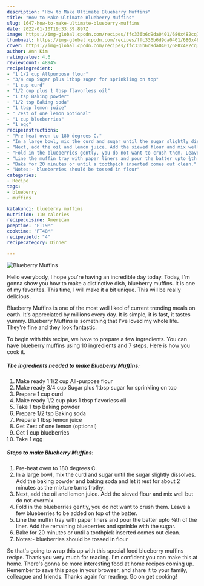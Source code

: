```yaml
---
description: "How to Make Ultimate Blueberry Muffins"
title: "How to Make Ultimate Blueberry Muffins"
slug: 1647-how-to-make-ultimate-blueberry-muffins
date: 2022-01-10T19:33:39.897Z
image: https://img-global.cpcdn.com/recipes/ffc336b6d9da0401/680x482cq70/blueberry-muffins-recipe-main-photo.jpg
thumbnail: https://img-global.cpcdn.com/recipes/ffc336b6d9da0401/680x482cq70/blueberry-muffins-recipe-main-photo.jpg
cover: https://img-global.cpcdn.com/recipes/ffc336b6d9da0401/680x482cq70/blueberry-muffins-recipe-main-photo.jpg
author: Ann Kim
ratingvalue: 4.6
reviewcount: 48945
recipeingredient:
- "1 1/2 cup Allpurpose flour"
- "3/4 cup Sugar plus 1tbsp sugar for sprinkling on top"
- "1 cup curd"
- "1/2 cup plus 1 tbsp flavorless oil"
- "1 tsp Baking powder"
- "1/2 tsp Baking soda"
- "1 tbsp lemon juice"
- " Zest of one lemon optional"
- "1 cup blueberries"
- "1 egg"
recipeinstructions:
- "Pre-heat oven to 180 degrees C."
- "In a large bowl, mix the curd and sugar until the sugar slightly dissolves. Add the baking powder and baking soda and let it rest for about 2 minutes as the mixture turns frothy."
- "Next, add the oil and lemon juice. Add the sieved flour and mix well but do not overmix."
- "Fold in the blueberries gently, you do not want to crush them. Leave a few blueberries to be added on top of the batter."
- "Line the muffin tray with paper liners and pour the batter upto ¾th of the liner. Add the remaining blueberries and sprinkle with the sugar."
- "Bake for 20 minutes or until a toothpick inserted comes out clean."
- "Notes:- blueberries should be tossed in flour"
categories:
- Recipe
tags:
- blueberry
- muffins

katakunci: blueberry muffins 
nutrition: 110 calories
recipecuisine: American
preptime: "PT19M"
cooktime: "PT48M"
recipeyield: "4"
recipecategory: Dinner

---
```



![Blueberry Muffins](https://img-global.cpcdn.com/recipes/ffc336b6d9da0401/680x482cq70/blueberry-muffins-recipe-main-photo.jpg)

Hello everybody, I hope you're having an incredible day today. Today, I'm gonna show you how to make a distinctive dish, blueberry muffins. It is one of my favorites. This time, I will make it a bit unique. This will be really delicious.

Blueberry Muffins is one of the most well liked of current trending meals on earth. It's appreciated by millions every day. It is simple, it is fast, it tastes yummy. Blueberry Muffins is something that I've loved my whole life. They're fine and they look fantastic.




To begin with this recipe, we have to prepare a few ingredients. You can have blueberry muffins using 10 ingredients and 7 steps. Here is how you cook it.

<!--inarticleads1-->

##### The ingredients needed to make Blueberry Muffins:

1. Make ready 1 1/2 cup All-purpose flour
1. Make ready 3/4 cup Sugar plus 1tbsp sugar for sprinkling on top
1. Prepare 1 cup curd
1. Make ready 1/2 cup plus 1 tbsp flavorless oil
1. Take 1 tsp Baking powder
1. Prepare 1/2 tsp Baking soda
1. Prepare 1 tbsp lemon juice
1. Get  Zest of one lemon (optional)
1. Get 1 cup blueberries
1. Take 1 egg




<!--inarticleads2-->

##### Steps to make Blueberry Muffins:

1. Pre-heat oven to 180 degrees C.
1. In a large bowl, mix the curd and sugar until the sugar slightly dissolves. Add the baking powder and baking soda and let it rest for about 2 minutes as the mixture turns frothy.
1. Next, add the oil and lemon juice. Add the sieved flour and mix well but do not overmix.
1. Fold in the blueberries gently, you do not want to crush them. Leave a few blueberries to be added on top of the batter.
1. Line the muffin tray with paper liners and pour the batter upto ¾th of the liner. Add the remaining blueberries and sprinkle with the sugar.
1. Bake for 20 minutes or until a toothpick inserted comes out clean.
1. Notes:- blueberries should be tossed in flour




So that's going to wrap this up with this special food blueberry muffins recipe. Thank you very much for reading. I'm confident you can make this at home. There's gonna be more interesting food at home recipes coming up. Remember to save this page in your browser, and share it to your family, colleague and friends. Thanks again for reading. Go on get cooking!
